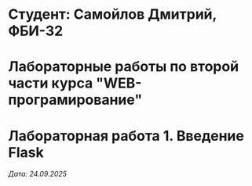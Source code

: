 # Студент: Самойлов Дмитрий, ФБИ-32

# Лабораторные работы по второй части курса "WEB-програмирование"

# Лабораторная работа 1. Введение Flask

*Дата: 24.09.2025*